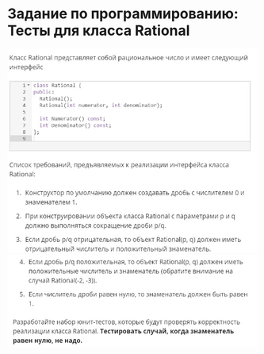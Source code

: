 # Задание по программированию: Тесты для класса Rational
![image](./../../assets/070.jpg)
![image](./../../assets/071.jpg)
